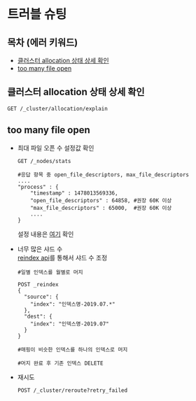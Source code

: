 # 트러블 슈팅

## 목차 (에러 키워드)
- [클러스터 allocation 상태 상세 확인](#클러스터-allocation-상태-상세-확인)
- [too many file open](#too-many-file-open)

## 클러스터 allocation 상태 상세 확인
```
GET /_cluster/allocation/explain
```

## too many file open
* 최대 파일 오픈 수 설정값 확인
    ```
    GET /_nodes/stats
    
    #응답 항목 중 open_file_descriptors, max_file_descriptors
    ....
    "process" : {
        "timestamp" : 1478013569336,
        "open_file_descriptors" : 64858, #권장 60K 이상
        "max_file_descriptors" : 65000,  #권장 60K 이상
        ....
    }       
    ```
    설정 내용은 [여기](https://github.com/parkjungwoong/elastic-stack/blob/master/elasticsearch/%EC%84%A4%EC%A0%95%20%EC%A0%95%EB%B3%B4.md#os-%EC%84%A4%EC%A0%95) 확인
    
* 너무 많은 샤드 수\
    [reindex api](https://www.elastic.co/guide/en/elasticsearch/reference/current/docs-reindex.html)를 통해서 샤드 수 조정

    ```
    #일별 인덱스를 월별로 머지
    
    POST _reindex
    {
      "source": {
        "index": "인덱스명-2019.07.*"
      },
      "dest": {
        "index": "인덱스명-2019.07"
      }
    }
      
    #매핑이 비슷한 인덱스를 하나의 인덱스로 머지
   
    #머지 완료 후 기존 인덱스 DELETE  
    ```
* 재시도
    ```
    POST /_cluster/reroute?retry_failed
    ```


